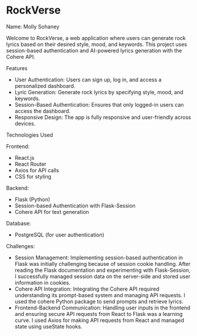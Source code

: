 # RockVerse

Name: Molly Sohaney

Welcome to RockVerse, a web application where users can generate rock lyrics based on their desired style, mood, and keywords. This project uses session-based authentication and AI-powered lyrics generation with the Cohere API.

Features
- User Authentication: Users can sign up, log in, and access a personalized dashboard.
- Lyric Generation: Generate rock lyrics by specifying style, mood, and keywords.
- Session-Based Authentication: Ensures that only logged-in users can access the dashboard.
- Responsive Design: The app is fully responsive and user-friendly across devices.


Technologies Used

Frontend:
- React.js
- React Router
- Axios for API calls
- CSS for styling

Backend:
- Flask (Python)
- Session-based Authentication with Flask-Session
- Cohere API for text generation

Database:
- PostgreSQL (for user authentication)


Challenges:
- Session Management: Implementing session-based authentication in Flask was initially challenging because of session cookie handling. After reading the Flask documentation and experimenting with Flask-Session, I successfully managed session data on the server-side and stored user information in cookies.
- Cohere API Integration: Integrating the Cohere API required understanding its prompt-based system and managing API requests. I used the cohere Python package to send prompts and retrieve lyrics.
- Frontend-Backend Communication: Handling user inputs in the frontend and ensuring secure API requests from React to Flask was a learning curve. I used Axios for making API requests from React and managed state using useState hooks.
